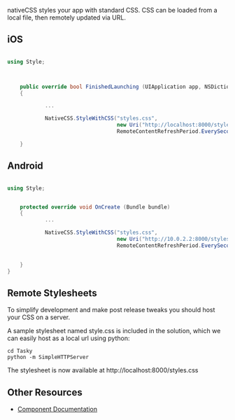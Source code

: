 nativeCSS styles your app with standard CSS. CSS can be loaded from a local file, then remotely updated via URL.


## iOS

```csharp

using Style;



	public override bool FinishedLaunching (UIApplication app, NSDictionary options)
	{

			...

			NativeCSS.StyleWithCSS("styles.css",
			                       new Uri("http://localhost:8000/styles.css"), 
			                       RemoteContentRefreshPeriod.EverySecond);

	}
```

## Android
```csharp

using Style;


	protected override void OnCreate (Bundle bundle)
	{
			...

			NativeCSS.StyleWithCSS("styles.css",
			                       new Uri("http://10.0.2.2:8000/styles.css"), 
			                       RemoteContentRefreshPeriod.EverySecond);

		
	}
}
```
## Remote Stylesheets

To simplify development and make post release tweaks you should host your CSS on a server. 

A sample stylesheet named style.css is included in the solution, which we can easily host as a local url using python:

```
cd Tasky
python -m SimpleHTTPServer 

```

The stylesheet is now available at http://localhost:8000/styles.css 

## Other Resources

* [Component Documentation](http://nativecss.com)

